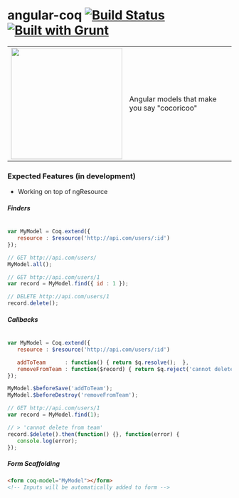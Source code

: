 angular-coq [![Build Status](https://travis-ci.org/squareteam/angular-coq.svg?branch=master)](https://travis-ci.org/squareteam/angular-coq) [![Built with Grunt](https://cdn.gruntjs.com/builtwith.png)](http://gruntjs.com/)
===========

<table>
<tr>
<td>
<img src="http://www.coloriages.fr/coloriages/coloriage-looney-toons-charlie-le-coq.jpg" width="250">
</td>
<td>
Angular models that make you say "cocoricoo"
</td>
</tr>
</table>



### Expected Features (in development)

- Working on top of ngResource


##### Finders

```js

var MyModel = Coq.extend({
   resource : $resource('http://api.com/users/:id')
});

// GET http://api.com/users/
MyModel.all();

// GET http://api.com/users/1
var record = MyModel.find({ id : 1 });

// DELETE http://api.com/users/1
record.delete();

```

##### Callbacks

```js

var MyModel = Coq.extend({
   resource : $resource('http://api.com/users/:id')

   addToTeam      : function() { return $q.resolve();  },
   removeFromTeam : function($record) { return $q.reject('cannot delete from team'); }
});

MyModel.$beforeSave('addToTeam');
MyModel.$beforeDestroy('removeFromTeam');

// GET http://api.com/users/1
var record = MyModel.find(1);

// > 'cannot delete from team'
record.$delete().then(function() {}, function(error) {
   console.log(error);
});

```


##### Form Scaffolding

```html
<form coq-model="MyModel"></form>
<!-- Inputs will be automatically added to form -->

```

